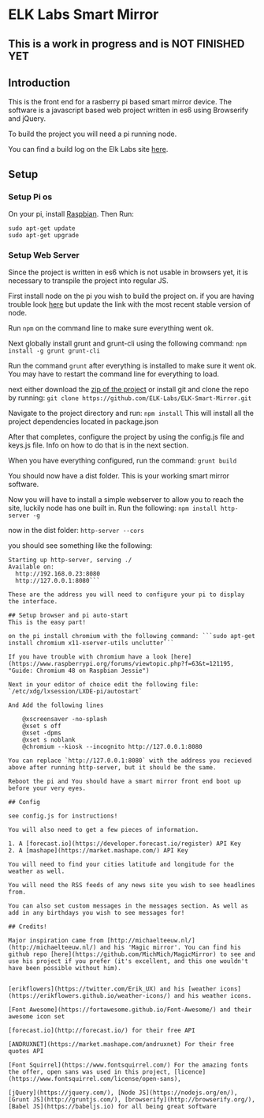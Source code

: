 # **ELK Labs Smart Mirror**

## **This is a work in progress and is NOT FINISHED YET**

## Introduction
This is the front end for a rasberry pi based smart mirror device. The software is a javascript based web project written in es6 using Browserify and jQuery.

To build the project you will need a pi running node.

You can find a build log on the Elk Labs site [here](http://elklabs.io/projects/smart-mirror "elk labs - smart mirror").

## Setup

### Setup Pi os
On your pi, install [Raspbian](https://www.raspberrypi.org/downloads/raspbian/, "Raspbian Jessie"). Then Run:

	sudo apt-get update
	sudo apt-get upgrade

### Setup Web Server
Since the project is written in es6 which is not usable in browsers yet, it is necessary to transpile the project into regular JS.

First install node on the pi you wish to build the project on. 
if you are having trouble look [here](http://blog.wia.io/installing-node-js-v4-0-0-on-a-raspberry-pi, "Node on pi") but update the link with the most recent stable version of node.

Run `npm` on the command line to make sure everything went ok. 

Next globally install grunt and grunt-cli using the following command: 
	```npm install -g grunt grunt-cli```

Run the command `grunt` after everything is installed to make sure it went ok. You may have to restart the command line for everything to load.

next either download the [zip of the project](https://github.com/ELK-Labs/ELK-Smart-Mirror/archive/master.zip, "Download zip") or install git and clone the repo by running: ```git clone https://github.com/ELK-Labs/ELK-Smart-Mirror.git```

Navigate to the project directory and run:
	```npm install```
This will install all the project dependencies located in package.json

After that completes, configure the project by using the config.js file and keys.js file. Info on how to do that is in the next section.

When you have everything configured, run the command:
	```grunt build```    

You should now have a dist folder. This is your working smart mirror software.

Now you will have to install a simple webserver to allow you to reach the site, luckily node has one built in. Run the following:
	```npm install http-server -g```

now in the dist folder:
	```http-server --cors```

you should see something like the following:
```λ http-server
Starting up http-server, serving ./
Available on:
  http://192.168.0.23:8080
  http://127.0.0.1:8080```   

These are the address you will need to configure your pi to display the interface.

## Setup browser and pi auto-start     
This is the easy part!

on the pi install chromium with the following command: ```sudo apt-get install chromium x11-xserver-utils unclutter```      

If you have trouble with chromium have a look [here](https://www.raspberrypi.org/forums/viewtopic.php?f=63&t=121195, "Guide: Chromium 48 on Raspbian Jessie")

Next in your editor of choice edit the following file:
`/etc/xdg/lxsession/LXDE-pi/autostart`

And Add the following lines 

	@xscreensaver -no-splash
	@xset s off
	@xset -dpms
	@xset s noblank
	@chromium --kiosk --incognito http://127.0.0.1:8080

You can replace `http://127.0.0.1:8080` with the address you recieved above after running http-server, but it should be the same.

Reboot the pi and You should have a smart mirror front end boot up before your very eyes.

## Config

see config.js for instructions!

You will also need to get a few pieces of information.

1. A [forecast.io](https://developer.forecast.io/register) API Key
2. A [mashape](https://market.mashape.com/) API Key

You will need to find your cities latitude and longitude for the weather as well.
                                      
You will need the RSS feeds of any news site you wish to see headlines from.

You can also set custom messages in the messages section. As well as add in any birthdays you wish to see messages for!

## Credits!

Major inspiration came from [http://michaelteeuw.nl/](http://michaelteeuw.nl/) and his 'Magic mirror'. You can find his github repo [here](https://github.com/MichMich/MagicMirror) to see and use his project if you prefer (it's excellent, and this one wouldn't have been possible without him).


[erikflowers](https://twitter.com/Erik_UX) and his [weather icons](https://erikflowers.github.io/weather-icons/) and his weather icons.

[Font Awesome](https://fortawesome.github.io/Font-Awesome/) and their awesome icon set

[forecast.io](http://forecast.io/) for their free API

[ANDRUXNET](https://market.mashape.com/andruxnet) For their free quotes API

[Font Squirrel](https://www.fontsquirrel.com/) For the amazing fonts the offer, open sans was used in this project, [licence](https://www.fontsquirrel.com/license/open-sans), 

[jQuery](https://jquery.com/), [Node JS](https://nodejs.org/en/), [Grunt JS](http://gruntjs.com/), [browserify](http://browserify.org/), [Babel JS](https://babeljs.io) for all being great software







                                                                                      